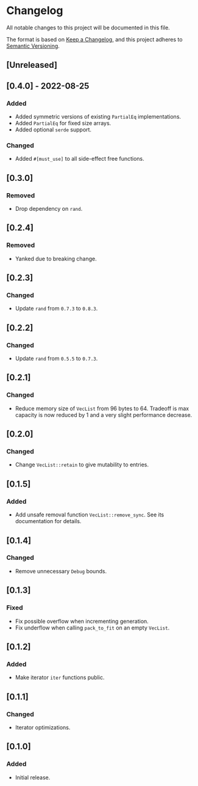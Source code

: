# Changelog

All notable changes to this project will be documented in this file.

The format is based on [Keep a Changelog](https://keepachangelog.com/en/1.1.0/), and this project adheres to
[Semantic Versioning](https://semver.org/spec/v2.0.0.html).

## [Unreleased]

## [0.4.0] - 2022-08-25

### Added

 - Added symmetric versions of existing `PartialEq` implementations.
 - Added `PartialEq` for fixed size arrays.
 - Added optional `serde` support.

### Changed

 - Added `#[must_use]` to all side-effect free functions.

## [0.3.0]

### Removed

 - Drop dependency on `rand`.

## [0.2.4]

### Removed

 - Yanked due to breaking change.

## [0.2.3]

### Changed

 - Update `rand` from `0.7.3` to `0.8.3`.

## [0.2.2]

### Changed
 
 - Update `rand` from `0.5.5` to `0.7.3`.

## [0.2.1]

### Changed

 - Reduce memory size of `VecList` from 96 bytes to 64. Tradeoff is max capacity is now reduced by 1 and a very slight
   performance decrease.

## [0.2.0]

### Changed

 - Change `VecList::retain` to give mutability to entries.

## [0.1.5]

### Added

 - Add unsafe removal function `VecList::remove_sync`. See its documentation for details.

## [0.1.4]

### Changed

 - Remove unnecessary `Debug` bounds.

## [0.1.3]

### Fixed

 - Fix possible overflow when incrementing generation.
 - Fix underflow when calling `pack_to_fit` on an empty `VecList`.

## [0.1.2]

### Added

 - Make iterator `iter` functions public.

## [0.1.1]

### Changed

 - Iterator optimizations.

## [0.1.0]

### Added

 - Initial release.
